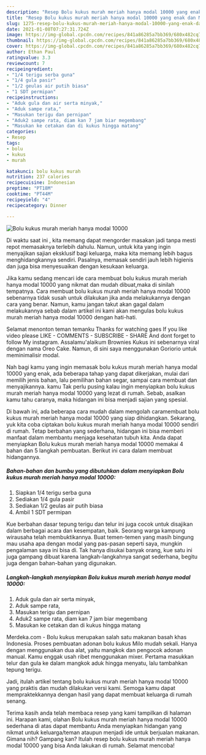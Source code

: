 ```yaml
---
description: "Resep Bolu kukus murah meriah hanya modal 10000 yang enak dan Mudah Dibuat"
title: "Resep Bolu kukus murah meriah hanya modal 10000 yang enak dan Mudah Dibuat"
slug: 1275-resep-bolu-kukus-murah-meriah-hanya-modal-10000-yang-enak-dan-mudah-dibuat
date: 2021-01-08T07:27:31.724Z
image: https://img-global.cpcdn.com/recipes/841a86285a7bb369/680x482cq70/bolu-kukus-murah-meriah-hanya-modal-10000-foto-resep-utama.jpg
thumbnail: https://img-global.cpcdn.com/recipes/841a86285a7bb369/680x482cq70/bolu-kukus-murah-meriah-hanya-modal-10000-foto-resep-utama.jpg
cover: https://img-global.cpcdn.com/recipes/841a86285a7bb369/680x482cq70/bolu-kukus-murah-meriah-hanya-modal-10000-foto-resep-utama.jpg
author: Ethan Paul
ratingvalue: 3.3
reviewcount: 7
recipeingredient:
- "1/4 terigu serba guna"
- "1/4 gula pasir"
- "1/2 geulas air putih biasa"
- "1 SDT permipan"
recipeinstructions:
- "Aduk gula dan air serta minyak,"
- "Aduk sampe rata,"
- "Masukan terigu dan pernipan"
- "Aduk2 sampe rata, diam kan 7 jam biar megembang"
- "Masukan ke cetakan dan di kukus hingga matang"
categories:
- Resep
tags:
- bolu
- kukus
- murah

katakunci: bolu kukus murah 
nutrition: 237 calories
recipecuisine: Indonesian
preptime: "PT18M"
cooktime: "PT44M"
recipeyield: "4"
recipecategory: Dinner

---
```



![Bolu kukus murah meriah hanya modal 10000](https://img-global.cpcdn.com/recipes/841a86285a7bb369/680x482cq70/bolu-kukus-murah-meriah-hanya-modal-10000-foto-resep-utama.jpg)

Di waktu  saat ini , kita memang dapat mengorder masakan jadi tanpa mesti repot memasaknya terlebih dahulu. Namun, untuk kita yang ingin menyajikan sajian eksklusif bagi keluarga, maka kita memang lebih bagus menghidangkannya sendiri. Pasalnya, memasak sendiri jauh lebih higienis dan juga bisa menyesuaikan dengan kesukaan keluarga.

Jika kamu sedang mencari ide cara membuat bolu kukus murah meriah hanya modal 10000 yang nikmat dan mudah dibuat,maka di sinilah tempatnya. Cara membuat bolu kukus murah meriah hanya modal 10000  sebenarnya tidak susah untuk dilakukan jika anda melakukannya dengan cara yang benar. Namun, kamu jangan takut akan gagal dalam melakukannya 
sebab dalam artikel ini kami akan mengulas bolu kukus murah meriah hanya modal 10000 dengan hati-hati.  

Selamat menonton teman temanku Thanks for watching gaes If you like video please LIKE - COMMENTS - SUBSCRIBE - SHARE And dont forget to follow My instagram. Assalamu&#39;alaikum Brownies Kukus ini sebenarnya viral dengan nama Oreo Cake. Namun, di sini saya menggunakan Goriorio untuk meminimalisir modal.

Nah bagi kamu yang ingin memasak bolu kukus murah meriah hanya modal 10000 yang enak, ada beberapa tahap yang dapat dikerjakan, mulai dari memilih jenis bahan, lalu pemilihan bahan segar, sampai cara membuat dan menyajikannya. kamu Tak perlu pusing kalau ingin menyiapkan bolu kukus murah meriah hanya modal 10000 yang lezat di rumah. Sebab, asalkan kamu  tahu caranya, maka hidangan ini bisa menjadi sajian yang spesial.

Di bawah ini, ada beberapa cara mudah dalam mengolah caramembuat bolu kukus murah meriah hanya modal 10000 yang siap dihidangkan. Sekarang, yuk kita coba ciptakan bolu kukus murah meriah hanya modal 10000 sendiri di rumah. Tetap berbahan yang sederhana, hidangan ini bisa memberi manfaat dalam membantu menjaga kesehatan tubuh kita. Anda dapat menyiapkan Bolu kukus murah meriah hanya modal 10000 memakai 4 bahan dan 5 langkah pembuatan. Berikut ini cara dalam membuat hidangannya.

<!--inarticleads1-->

##### Bahan-bahan dan bumbu yang dibutuhkan dalam menyiapkan Bolu kukus murah meriah hanya modal 10000:

1. Siapkan 1/4 terigu serba guna
1. Sediakan 1/4 gula pasir
1. Sediakan 1/2 geulas air putih biasa
1. Ambil 1 SDT permipan


Kue berbahan dasar tepung terigu dan telur ini juga cocok untuk disajikan dalam berbagai acara dan kesempatan, baik. Seorang warga kampung wirausaha telah membuktikannya. Buat temen-temen yang masih bingung mau usaha apa dengan modal yang pas-pasan seperti saya, mungkin pengalaman saya ini bisa di. Tak hanya disukai banyak orang, kue satu ini juga gampang dibuat karena langkah-langkahnya sangat sederhana, begitu juga dengan bahan-bahan yang digunakan. 

<!--inarticleads2-->

##### Langkah-langkah menyiapkan Bolu kukus murah meriah hanya modal 10000:

1. Aduk gula dan air serta minyak,
1. Aduk sampe rata,
1. Masukan terigu dan pernipan
1. Aduk2 sampe rata, diam kan 7 jam biar megembang
1. Masukan ke cetakan dan di kukus hingga matang


Merdeka.com - Bolu kukus merupakan salah satu makanan basah khas Indonesia. Proses pembuatan adonan bolu kukus Milo mudah sekali. Hanya dengan menggunakan dua alat, yaitu mangkok dan pengocok adonan manual. Kamu enggak usah ribet menggunakan mixer. Pertama masukkan telur dan gula ke dalam mangkok aduk hingga menyatu, lalu tambahkan tepung terigu. 

Jadi, itulah artikel tentang  bolu kukus murah meriah hanya modal 10000  yang praktis dan mudah dilakukan versi kami. Semoga kamu dapat mempraktekkannya dengan hasil yang dapat membuat keluarga di rumah senang. 

Terima kasih anda telah membaca resep yang kami tampilkan di halaman ini. Harapan kami, olahan  Bolu kukus murah meriah hanya modal 10000 sederhana di atas dapat membantu Anda menyiapkan hidangan yang nikmat untuk keluarga/teman ataupun menjadi ide untuk berjualan makanan. Gimana nih? Gampang kan? Itulah resep bolu kukus murah meriah hanya modal 10000 yang bisa Anda lakukan di rumah. Selamat mencoba!

